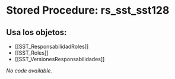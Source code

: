 # Stored Procedure: rs_sst_sst128

## Usa los objetos:
- [[SST_ResponsabilidadRoles]]
- [[SST_Roles]]
- [[SST_VersionesResponsabilidades]]

*No code available.*
